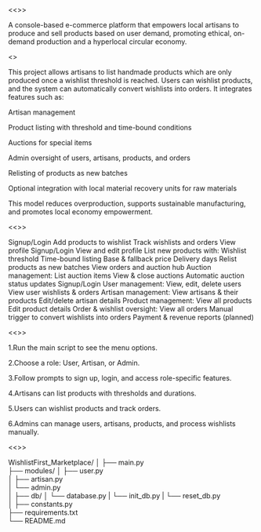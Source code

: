 <<<Wishlist-First-Marketplace>>>

A console-based e-commerce platform that empowers local artisans to produce and sell products based on user demand, promoting ethical, on-demand production and a hyperlocal circular economy.

<<Overview>>

This project allows artisans to list handmade products which are only produced once a wishlist threshold is reached. Users can wishlist products, and the system can automatically convert wishlists into orders. It integrates features such as:

Artisan management

Product listing with threshold and time-bound conditions

Auctions for special items

Admin oversight of users, artisans, products, and orders

Relisting of products as new batches

Optional integration with local material recovery units for raw materials

This model reduces overproduction, supports sustainable manufacturing, and promotes local economy empowerment.


<<<Features>>>

<User Module>
Signup/Login
Add products to wishlist
Track wishlists and orders
View profile

<Artisan Module>
Signup/Login
View and edit profile
List new products with:
    Wishlist threshold
    Time-bound listing
    Base & fallback price
    Delivery days
Relist products as new batches
View orders and auction hub
Auction management:
    List auction items
    View & close auctions
    Automatic auction status updates

<Admin Module>
Signup/Login
User management:
    View, edit, delete users
    View user wishlists & orders
Artisan management:
    View artisans & their products
    Edit/delete artisan details
Product management:
    View all products
    Edit product details
Order & wishlist oversight:
    View all orders
    Manual trigger to convert wishlists into orders
Payment & revenue reports (planned)



<<<USAGE>>>

1.Run the main script to see the menu options.

2.Choose a role: User, Artisan, or Admin.

3.Follow prompts to sign up, login, and access role-specific features.

4.Artisans can list products with thresholds and durations.

5.Users can wishlist products and track orders.

6.Admins can manage users, artisans, products, and process wishlists manually.



<<<PROJECT STRUCTURE>>>

WishlistFirst_Marketplace/
│
├── main.py                  
├── modules/
│   ├── user.py              
│   ├── artisan.py           
│   └── admin.py             
│
├── db/
│   └── database.py
|   └── init_db.py 
|   └── reset_db.py         
│
├── constants.py             
├── requirements.txt         
└── README.md
